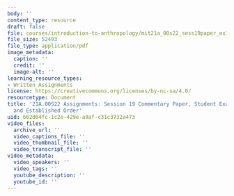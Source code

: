 ```yaml
---
body: ''
content_type: resource
draft: false
file: courses/introduction-to-anthropology/mit21a_00s22_sess19paper_ex1.pdf
file_size: 52493
file_type: application/pdf
image_metadata:
  caption: ''
  credit: ''
  image-alt: ''
learning_resource_types:
- Written Assignments
license: https://creativecommons.org/licenses/by-nc-sa/4.0/
resourcetype: Document
title: '21A.00S22 Assignments: Session 19 Commentary Paper, Student Example 1: Rituals
  and Established Order'
uid: 662d04fc-1c2e-429e-a9af-c31c3732a473
video_files:
  archive_url: ''
  video_captions_file: ''
  video_thumbnail_file: ''
  video_transcript_file: ''
video_metadata:
  video_speakers: ''
  video_tags: ''
  youtube_description: ''
  youtube_id: ''
---
```

